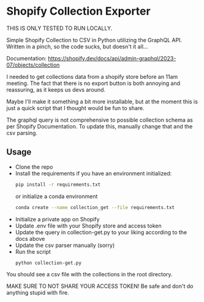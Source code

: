 # Shopify Collection Exporter

THIS IS ONLY TESTED TO RUN LOCALLY.

Simple Shopify Collection to CSV in Python utilizing the GraphQL API. Written in a pinch, so the code sucks, but doesn't it all...

Documentation: https://shopify.dev/docs/api/admin-graphql/2023-07/objects/collection

I needed to get collections data from a shopify store before an 11am meeting. The fact that there is no export button is both annoying and reassuring, as it keeps us devs around. 

Maybe I'll make it something a bit more installable, but at the moment this is just a quick script that I thought would be fun to share.

The graphql query is not comprehensive to possible collection schema as per Shopify Documentation. To update this, manually change that and the csv parsing.

## Usage

- Clone the repo
- Install the requirements
    if you have an environment initialized: 
    ```bash
    pip install -r requirements.txt 
    ```
    or initialize a conda environment
    ```bash
    conda create --name collection_get --file requirements.txt 
    ```
- Initialize a private app on Shopify
- Update .env file with your Shopify store and access token
- Update the query in collection-get.py to your liking according to the docs above
- Update the csv parser manually (sorry)
- Run the script
    ```bash
    python collection-get.py
    ```

You should see a csv file with the collections in the root directory.

MAKE SURE TO NOT SHARE YOUR ACCESS TOKEN!
Be safe and don't do anything stupid with fire.
